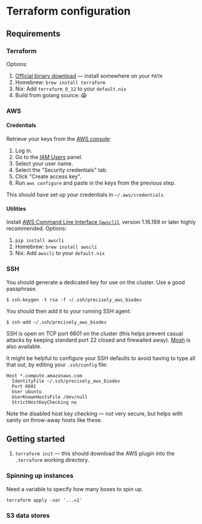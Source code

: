 # Terraform configuration

## Requirements

### Terraform

Options:

1. [Official binary download](https://www.terraform.io/downloads.html) — install somewhere on your `PATH`
2. Homebrew: `brew install terraform`
3. Nix: Add `terraform_0_12` to your `default.nix`
4. Build from golang source: 😱


### AWS

#### Credentials

Retrieve your keys from the [AWS console](https://biodev-precisely.signin.aws.amazon.com/console):
1. Log in.
2. Go to the [IAM Users](https://console.aws.amazon.com/iam/home?region=us-west-2#/users) panel.
3. Select your user name.
4. Select the "Security credentials" tab.
5. Click "Create access key".
6. Run `aws configure` and paste in the keys from the previous step.

This should have set up your credentials in `~/.aws/credentials`.


#### Utilities

Install [AWS Command Line Interface (`awscli`)](https://aws.amazon.com/cli/), version 1.16.189 or later highly recommended. Options:

1. `pip install awscli`
2. Homebrew: `brew install awscli`
3. Nix: Add `awscli` to your `default.nix`


### SSH

You should generate a dedicated key for use on the cluster. Use a good passphrase.

```
$ ssh-keygen -t rsa -f ~/.ssh/precisely_aws_biodev
```

You should then add it to your running SSH agent:

```
$ ssh-add ~/.ssh/precisely_aws_biodev
```

SSH is open on TCP port 6601 on the cluster (this helps prevent casual attacks by keeping standard port 22 closed and firewalled away). [Mosh](https://mosh.org/) is also available.

It might be helpful to configure your SSH defaults to avoid having to type all that out, by editing your `.ssh/config` file:

```
Host *.compute.amazonaws.com
  IdentityFile ~/.ssh/precisely_aws_biodev
  Port 6601
  User ubuntu
  UserKnownHostsFile /dev/null
  StrictHostKeyChecking no
```

Note the disabled host key checking — not very secure, but helps with sanity on throw-away hosts like these.


## Getting started

1. `terraform init` — this should download the AWS plugin into the `.terraform` working directory.


### Spinning up instances

Need a variable to specify how many boxes to spin up.

`terraform apply -var '...=1'`


### S3 data stores
